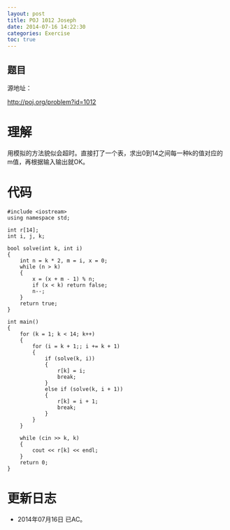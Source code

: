 ```yaml
---
layout: post
title: POJ 1012 Joseph
date: 2014-07-16 14:22:30
categories: Exercise
toc: true
---
```

## 题目
源地址：

http://poj.org/problem?id=1012

# 理解
用模拟的方法貌似会超时。直接打了一个表，求出0到14之间每一种k的值对应的m值，再根据输入输出就OK。

<!-- more -->

# 代码

```
#include <iostream>
using namespace std;

int r[14];
int i, j, k;

bool solve(int k, int i)
{
    int n = k * 2, m = i, x = 0;
    while (n > k)
    {
        x = (x + m - 1) % n;
        if (x < k) return false;
        n--;
    }
    return true;
}

int main()
{
    for (k = 1; k < 14; k++)
    {
        for (i = k + 1;; i += k + 1)
        {
            if (solve(k, i))
            {
                r[k] = i;
                break;
            }
            else if (solve(k, i + 1))
            {
                r[k] = i + 1;
                break;
            }
        }
    }

    while (cin >> k, k)
    {
        cout << r[k] << endl;
    }
    return 0;
}

```

# 更新日志
- 2014年07月16日 已AC。